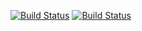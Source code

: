 [![Build Status](https://travis-ci.org/AnastasiyaVazhenina/-01.svg?branch=master)](https://travis-ci.org/AnastasiyaVazhenina/-01)
[![Build Status](https://travis-ci.org/AnastasiyaVazhenina/-01.svg?branch=master)](https://travis-ci.org/AnastasiyaVazhenina/-01)
